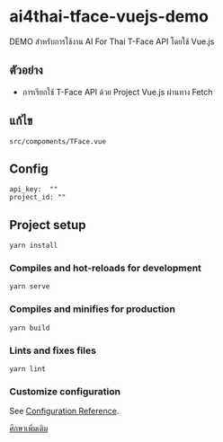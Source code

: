 # ai4thai-tface-vuejs-demo

DEMO สำหรับการใช้งาน AI For Thai T-Face API โดยใช้ Vue.js

## ตัวอย่าง

- การเรียกใช้ T-Face API ด้วย Project Vue.js ผ่านทาง Fetch

## แก้ไข

```
src/compoments/TFace.vue
```

## Config

```
api_key:  ""
project_id: ""
```

## Project setup

```
yarn install
```

### Compiles and hot-reloads for development

```
yarn serve
```

### Compiles and minifies for production

```
yarn build
```

### Lints and fixes files

```
yarn lint
```

### Customize configuration

See [Configuration Reference](https://cli.vuejs.org/config/).

[ศึกษาเพิ่มเติม](https://aiforthai.in.th)
